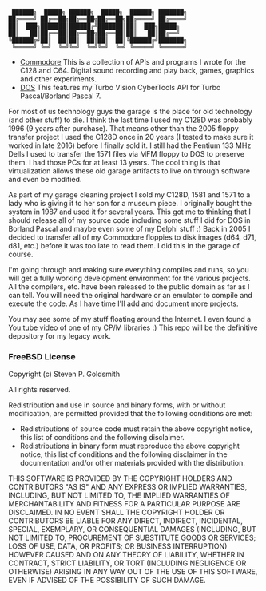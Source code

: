 ```
 ██████╗  █████╗ ██████╗  █████╗  ██████╗ ███████╗
██╔════╝ ██╔══██╗██╔══██╗██╔══██╗██╔════╝ ██╔════╝
██║  ███╗███████║██████╔╝███████║██║  ███╗█████╗  
██║   ██║██╔══██║██╔══██╗██╔══██║██║   ██║██╔══╝  
╚██████╔╝██║  ██║██║  ██║██║  ██║╚██████╔╝███████╗
 ╚═════╝ ╚═╝  ╚═╝╚═╝  ╚═╝╚═╝  ╚═╝ ╚═════╝ ╚══════╝
```                                                
* [Commodore](https://github.com/sgjava/garage/tree/master/commodore) This is a collection of APIs and programs I wrote for the C128 and C64. Digital sound recording and play back, games, graphics and other experiments.
* [DOS](https://github.com/sgjava/garage/tree/master/dos) This features my Turbo Vision CyberTools API for Turbo Pascal/Borland Pascal 7. 

For most of us technology guys the garage is the place for old technology (and other stuff) to die. I think the last time I used my C128D was probably 1996 (9 years after purchase). That means other than the 2005 floppy transfer project I used the C128D once in 20 years (I tested to make sure it worked in late 2016) before I finally sold it. I still had the Pentium 133 MHz Dells I used to transfer the 1571 files via MFM floppy to DOS to preserve them. I had those PCs for at least 13 years. The cool thing is that virtualization allows these old garage artifacts to live on through software and even be modified.

As part of my garage cleaning project I sold my C128D, 1581 and 1571 to a lady who is giving it to her son for a museum piece. I originally bought the system in 1987 and used it for several years. This got me to thinking that I should release all of my source code including some stuff I did for DOS in Borland Pascal and maybe even some of my Delphi stuff :) Back in 2005 I decided to transfer all of my Commodore floppies to disk images (d64, d71, d81, etc.) before it was too late to read them. I did this in the garage of course.

I'm going through and making sure everything compiles and runs, so you will get a fully working development environment for the various projects. All the compilers, etc. have been released to the public domain as far as I can tell. You will need the original hardware or an emulator to compile and execute the code. As I have time I'll add and document more projects.

You may see some of my stuff floating around the Internet. I even found a [You tube video](https://www.youtube.com/watch?v=z2yxf9bZxEo) of one of my CP/M libraries :) This repo will be the definitive depository for my legacy work.

### FreeBSD License
Copyright (c) Steven P. Goldsmith

All rights reserved.

Redistribution and use in source and binary forms, with or without modification, are permitted provided that the following conditions are met:
* Redistributions of source code must retain the above copyright notice, this list of conditions and the following disclaimer.
* Redistributions in binary form must reproduce the above copyright notice, this list of conditions and the following disclaimer in the documentation and/or other materials provided with the distribution.

THIS SOFTWARE IS PROVIDED BY THE COPYRIGHT HOLDERS AND CONTRIBUTORS "AS IS" AND ANY EXPRESS OR IMPLIED WARRANTIES, INCLUDING, BUT NOT LIMITED TO, THE IMPLIED WARRANTIES OF MERCHANTABILITY AND FITNESS FOR A PARTICULAR PURPOSE ARE DISCLAIMED. IN NO EVENT SHALL THE COPYRIGHT HOLDER OR CONTRIBUTORS BE LIABLE FOR ANY DIRECT, INDIRECT, INCIDENTAL, SPECIAL, EXEMPLARY, OR CONSEQUENTIAL DAMAGES (INCLUDING, BUT NOT LIMITED TO, PROCUREMENT OF SUBSTITUTE GOODS OR SERVICES; LOSS OF USE, DATA, OR PROFITS; OR BUSINESS INTERRUPTION) HOWEVER CAUSED AND ON ANY THEORY OF LIABILITY, WHETHER IN CONTRACT, STRICT LIABILITY, OR TORT (INCLUDING NEGLIGENCE OR OTHERWISE) ARISING IN ANY WAY OUT OF THE USE OF THIS SOFTWARE, EVEN IF ADVISED OF THE POSSIBILITY OF SUCH DAMAGE.
